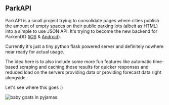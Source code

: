 ## ParkAPI

ParkAPI is a small project trying to consolidate pages where cities publish the amount of empty spaces on their public parking lots (albeit as HTML) into a simple to use JSON API. It's trying to become the new backend for ParkenDD ([iOS](https://github.com/kiliankoe/ParkenDD) & [Android](https://github.com/jklmnn/ParkenDD)).

Currently it's just a tiny python flask powered server and definitely nowhere near ready for actual usage. 

The idea here is to also include some more fun features like automatic time-based scraping and caching those results for quicker responses and reduced load on the servers providing data or providing forecast data right alongside.

Let's see where this goes :)

![baby goats in pyjamas](http://i.imgur.com/uL2ft4V.gif)
